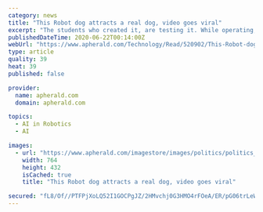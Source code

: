 ```yaml
---
category: news
title: "This Robot dog attracts a real dog, video goes viral"
excerpt: "The students who created it, are testing it. While operating, the real dog came and started arresting the robot dog obstructing its path. This video was recorded by posted in social media by another p"
publishedDateTime: 2020-06-22T00:14:00Z
webUrl: "https://www.apherald.com/Technology/Read/520902/This-Robot-dog-attracts-a-real-dog-video-goes-viral"
type: article
quality: 39
heat: 39
published: false

provider:
  name: apherald.com
  domain: apherald.com

topics:
  - AI in Robotics
  - AI

images:
  - url: "https://www.apherald.com/imagestore/images/politics/politics_latestnews/corona-update-robot-dog-in-thailand961736f5-76ec-4782-85f5-cce696e258c2-415x250-IndiaHerald.jpg"
    width: 764
    height: 432
    isCached: true
    title: "This Robot dog attracts a real dog, video goes viral"

secured: "fL8/Of//PTFPjXoLQ52I1GOCPgJZ/2HMvchj0G3HMO4rFOeA/ER/pG06trLeWCZLP06iDAQipUQNJEOTc9TmmcxvMBpR/D8aFTiB1n5vxjdTd8akEH53mY9G+utGTLyjWHbN1gyyfgHCBaPhAp1Lzl+pzk6rr1emOCSAblW/BAuH9nEqZFQdtvmrf1+PLHb1nE2lnWYmnFvu1pC1v13YM4npPun2Rc/5YAe0vEvpA+yE037GfpbI3KYWrHD5HGJebMWsbVXXcACkcoJFVi7L9m+GvWVDQGGIVgHKkkkdnmqLj3bV0sNFWwy9IbqXeoaqRyKpTussiniUDug5mfkirw==;dtB3LkD2bqLXRa6ZdRhC6Q=="
---
```


